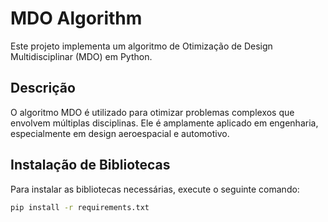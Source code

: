 # MDO Algorithm

Este projeto implementa um algoritmo de Otimização de Design Multidisciplinar (MDO) em Python.

## Descrição

O algoritmo MDO é utilizado para otimizar problemas complexos que envolvem múltiplas disciplinas. Ele é amplamente aplicado em engenharia, especialmente em design aeroespacial e automotivo.

## Instalação de Bibliotecas

Para instalar as bibliotecas necessárias, execute o seguinte comando:

```bash
pip install -r requirements.txt
```
